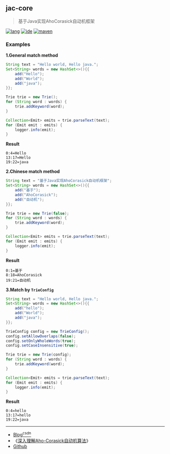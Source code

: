 ## jac-core
> 基于Java实现AhoCorasick自动机框架

[![lang](https://img.shields.io/badge/lang-java-brightgreen.svg)]()
[![ide](https://img.shields.io/badge/ide-IntelliJ%20IDEA-brightgreen.svg)]()
[![maven](https://img.shields.io/badge/maven-3.6.0-brightgreen.svg)]()

### Examples

**1.General match method**
```java
String text = "Hello world, Hello java.";
Set<String> words = new HashSet<>(){{
    add("Hello");
    add("World");
    add("java");
}};

Trie trie = new Trie();
for (String word : words) {
    trie.addKeyword(word);
}

Collection<Emit> emits = trie.parseText(text);
for (Emit emit : emits) {
    logger.info(emit);
}
```
**Result**
```
0:4=Hello
13:17=Hello
19:22=java
```

**2.Chinese match method**
```java
String text = "基于Java实现AhoCorasick自动机框架";
Set<String> words = new HashSet<>(){{
    add("基于");
    add("AhoCorasick");
    add("自动机");
}};

Trie trie = new Trie(false);
for (String word : words) {
    trie.addKeyword(word);
}

Collection<Emit> emits = trie.parseText(text);
for (Emit emit : emits) {
    logger.info(emit);
}
```
**Result**
```
0:1=基于
8:18=AhoCorasick
19:21=自动机
```

**3.Match by `TrieConfig`**
```java
String text = "Hello world, Hello java.";
Set<String> words = new HashSet<>(){{
    add("hello");
    add("World");
    add("java");
}};

TrieConfig config = new TrieConfig();
config.setAllowOverlaps(false);
config.setOnlyWholeWords(true);
config.setCaseInsensitive(true);

Trie trie = new Trie(config);
for (String word : words) {
    trie.addKeyword(word);
}

Collection<Emit> emits = trie.parseText(text);
for (Emit emit : emits) {
    logger.info(emit);
}
```
**Result**
```
0:4=hello
13:17=hello
19:22=java
```

----------------------------------------------

- [Blog<sup>csdn</sup>](https://qwhai.blog.csdn.net/)
- 《[深入理解Aho-Corasick自动机算法](https://qwhai.blog.csdn.net/article/details/49335051)》
- [Github](https://github.com/qwhaib)
